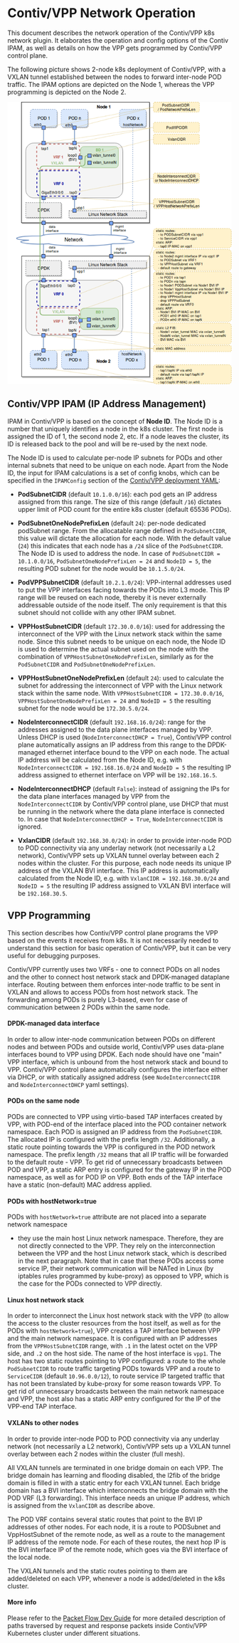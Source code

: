 # Contiv/VPP Network Operation

This document describes the network operation of the Contiv/VPP k8s network plugin. It
elaborates the operation and config options of the Contiv IPAM, as well as 
details on how the VPP gets programmed by Contiv/VPP control plane.

The following picture shows 2-node k8s deployment of Contiv/VPP, with a VXLAN tunnel
established between the nodes to forward inter-node POD traffic. The IPAM options
are depicted on the Node 1, whereas the VPP programming is depicted on the Node 2.

[![Contiv/VPP Architecture](img/contiv-networking.png)](img/contiv-networking.svg)

## Contiv/VPP IPAM (IP Address Management)

IPAM in Contiv/VPP is based on the concept of **Node ID**. The Node ID is a number
that uniquely identifies a node in the k8s cluster. The first node is assigned
the ID of 1, the second node 2, etc. If a node leaves the cluster, its 
ID is released back to the pool and will be re-used by the next node.

The Node ID is used to calculate per-node IP subnets for PODs
and other internal subnets that need to be unique on each node. Apart from the Node ID,
the input for IPAM calculations is a set of config knobs, which can be specified
in the `IPAMConfig` section of the [Contiv/VPP deployment YAML](../k8s/contiv-vpp.yaml):

- **PodSubnetCIDR** (default `10.1.0.0/16`): each pod gets an IP address assigned 
from this range. The size of this range (default `/16`) dictates upper limit of 
POD count for the entire k8s cluster (default 65536 PODs).

- **PodSubnetOneNodePrefixLen** (default `24`): per-node dedicated podSubnet range. 
From the allocatable range defined in `PodSubnetCIDR`, this value will dictate the 
allocation for each node. With the default value (`24`) this indicates that each node 
has a `/24` slice of the `PodSubnetCIDR`. The Node ID is used to address the node. 
In case of `PodSubnetCIDR = 10.1.0.0/16`, `PodSubnetOneNodePrefixLen = 24` and `NodeID = 5`,
the resulting POD subnet for the node would be `10.1.5.0/24`.

- **PodVPPSubnetCIDR** (default `10.2.1.0/24`): VPP-internal addresses used to put
the VPP interfaces facing towards the PODs into L3 mode. This IP range will be reused 
on each node, thereby it is never externally addressable outside of the node itself.
The only requirement is that this subnet should not collide with any other IPAM subnet.

- **VPPHostSubnetCIDR** (default `172.30.0.0/16`): used for addressing 
the interconnect of the VPP with the Linux network stack within the same node. 
Since this subnet needs to  be unique on each node, the Node ID is used to determine 
the actual subnet used on the node with the combination of `VPPHostSubnetOneNodePrefixLen`, 
similarly as for the `PodSubnetCIDR` and `PodSubnetOneNodePrefixLen`.

- **VPPHostSubnetOneNodePrefixLen** (default `24`): used to calculate the subnet 
for addressing the interconnect of VPP with the Linux network stack within the same node.
With `VPPHostSubnetCIDR = 172.30.0.0/16`, `VPPHostSubnetOneNodePrefixLen = 24` and
`NodeID = 5` the resulting subnet for the node would be `172.30.5.0/24`.

- **NodeInterconnectCIDR** (default `192.168.16.0/24`): range for the addresses 
assigned to the data plane interfaces managed by VPP. Unless DHCP is used 
(`NodeInterconnectDHCP = True`), Contiv/VPP control plane automatically assigns
an IP address from this range to the DPDK-managed ethernet interface bound to the VPP 
on each node. The actual IP address will be calculated from the Node ID, e.g. with 
`NodeInterconnectCIDR = 192.168.16.0/24` and `NodeID = 5` the resulting IP
address assigned to ethernet interface on VPP will be `192.168.16.5`.

- **NodeInterconnectDHCP** (default `False`): instead of assigning the IPs
for the data plane interfaces managed by VPP from the `NodeInterconnectCIDR` by Contiv/VPP
control plane, use DHCP that must be running in the network where the data
plane interface is connected to. In case that `NodeInterconnectDHCP = True`,
`NodeInterconnectCIDR` is ignored.

- **VxlanCIDR** (default `192.168.30.0/24`): in order to provide inter-node
POD to POD connectivity via any underlay network (not necessarily a L2 network),
Contiv/VPP sets up VXLAN tunnel overlay between each 2 nodes within the cluster. For this purpose,
each node needs its unique IP address of the VXLAN BVI interface. This IP address
is automatically calculated from the Node ID, e.g. with `VxlanCIDR = 192.168.30.0/24`
and `NodeID = 5` the resulting IP address assigned to VXLAN BVI 
interface will be `192.168.30.5`.


## VPP Programming
This section describes how Contiv/VPP control plane programs the VPP based on the
events it receives from k8s. It is not necessarily needed to understand this section
for basic operation of Contiv/VPP, but it can be very useful for debugging purposes.

Contiv/VPP currently uses two VRFs - one to connect PODs on all nodes and the other to connect host network stack
and DPDK-managed dataplane interface. Routing between them enforces inter-node traffic to be sent in
 VXLAN and allows to access PODs from host network stack. The forwarding
among PODs is purely L3-based, even for case of communication
between 2 PODs within the same node.

#### DPDK-managed data interface
In order to allow inter-node communication between PODs on different
nodes and between PODs and outside world, Contiv/VPP uses data-plane interfaces
bound to VPP using DPDK. Each node should have one "main" VPP interface,
which is unbound from the host network stack and bound to VPP.
Contiv/VPP control plane automatically configures the interface either
via DHCP, or with statically assigned address (see `NodeInterconnectCIDR` and
`NodeInterconnectDHCP` yaml settings). 

#### PODs on the same node
PODs are connected to VPP using virtio-based TAP interfaces created by VPP,
with POD-end of the interface placed into the POD container network namespace.
Each POD is assigned an IP address from the `PodSubnetCIDR`. The allocated IP
is configured with the prefix length `/32`. Additionally, a static route pointing 
towards the VPP is configured in the POD network namespace. 
The  prefix length `/32` means that all IP traffic will be forwarded to the
default route - VPP. To get rid of unnecessary broadcasts between POD and VPP,
a static ARP entry is configured for the gateway IP in the POD namespace, as well
as for POD IP on VPP. Both ends of the TAP interface have a static (non-default) 
MAC address applied.

#### PODs with hostNetwork=true
PODs with `hostNetwork=true` attribute are not placed into a separate network namespace
- they use the main host Linux network namespace. Therefore, they are not directly connected
to the VPP. They rely on the interconnection between the VPP and the host Linux network stack,
which is described in the next paragraph. Note that in case that these PODs access some service IP,
their network communication will be NATed in Linux (by iptables rules programmed by kube-proxy)
as opposed to VPP, which is the case for the PODs connected to VPP directly.

#### Linux host network stack
In order to interconnect the Linux host network stack with the VPP (to allow the access
to the cluster resources from the host itself, as well as for the PODs with `hostNetwork=true`),
VPP creates a TAP interface between VPP and the main network namespace. It is configured with 
an IP addresses from the `VPPHostSubnetCIDR` range, with `.1` in the latest octet on the VPP side, 
and `.2` on the host side. The name of the host interface is `vpp1`. The host has two static routes
pointing to VPP configured: a route to the whole `PodSubnetCIDR` to route traffic targeting
PODs towards VPP and a route to `ServiceCIDR` (default `10.96.0.0/12`), to route service IP
targeted traffic that has not been translated by kube-proxy for some reason towards VPP.
To get rid of unnecessary broadcasts between the main network namespace and VPP, the host
also has a static ARP entry configured for the IP of the VPP-end TAP interface.

#### VXLANs to other nodes
In order to provide inter-node POD to POD connectivity via any underlay network 
(not necessarily a L2 network), Contiv/VPP sets up a VXLAN tunnel overlay between 
each 2 nodes within the cluster (full mesh). 

All VXLAN tunnels are terminated in one bridge domain on each VPP. The bridge domain
has learning and flooding disabled, the l2fib of the bridge domain is filled in with 
a static entry for each VXLAN tunnel. Each bridge domain has a BVI interface which
interconnects the bridge domain with the POD VRF (L3 forwarding). This interface needs
an unique IP address, which is assigned from the `VxlanCIDR` as describe above.

The POD VRF contains several static routes that point to the BVI IP addresses of other nodes.
For each node, it is a route to PODSubnet and VppHostSubnet of the remote node, as well as a route
to the management IP address of the remote node. For each of these routes, the next hop IP is the
BVI interface IP of the remote node, which goes via the BVI interface of the local node.

The VXLAN tunnels and the static routes pointing to them are added/deleted on each VPP,
whenever a node is added/deleted in the k8s cluster.


#### More info
Please refer to the [Packet Flow Dev Guide](dev-guide/PACKET_FLOW.md) for more 
detailed description of paths traversed by request and response packets 
inside Contiv/VPP Kubernetes cluster  under different situations.